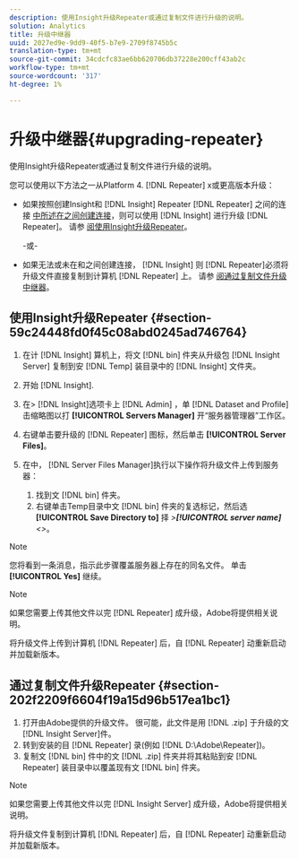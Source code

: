 ```yaml
---
description: 使用Insight升级Repeater或通过复制文件进行升级的说明。
solution: Analytics
title: 升级中继器
uuid: 2027ed9e-9dd9-40f5-b7e9-2709f8745b5c
translation-type: tm+mt
source-git-commit: 34cdcfc83ae6bb620706db37228e200cff43ab2c
workflow-type: tm+mt
source-wordcount: '317'
ht-degree: 1%

---
```



# 升级中继器{#upgrading-repeater}

使用Insight升级Repeater或通过复制文件进行升级的说明。

您可以使用以下方法之一从Platform 4. [!DNL Repeater] x或更高版本升级：

* 如果按照创建Insight和 [!DNL Insight] Repeater [!DNL Repeater] 之间的连接 [中所述在之间创建连接](../../../../home/c-inst-svr/c-rptr-fntly/c-cnfg-rptr-fntly/t-crt-conn-ins-rptr.md#task-785bfe5f0e31484683e4345038add118)，则可以使用 [!DNL Insight] 进行升级 [!DNL Repeater]。 请参 [阅使用Insight升级Repeater](../../../../home/c-inst-svr/c-upgrd-uninst-sftwr/c-upgrd-sftwr/c-upgrd-rptr.md#section-59c24448fd0f45c08abd0245ad746764)。

   -或-

* 如果无法或未在和之间创建连接， [!DNL Insight] 则 [!DNL Repeater]必须将升级文件直接复制到计算机 [!DNL Repeater] 上。 请参 [阅通过复制文件升级中继器](../../../../home/c-inst-svr/c-upgrd-uninst-sftwr/c-upgrd-sftwr/c-upgrd-rptr.md#section-202f2209f6604f19a15d96b517ea1bc1)。

## 使用Insight升级Repeater {#section-59c24448fd0f45c08abd0245ad746764}

1. 在计 [!DNL Insight] 算机上，将文 [!DNL bin] 件夹从升级包 [!DNL Insight Server] 复制到安 [!DNL Temp] 装目录中的 [!DNL Insight] 文件夹。
1. 开始 [!DNL Insight].
1. 在> [!DNL Insight]选项卡上 [!DNL Admin] ，单 [!DNL Dataset and Profile] 击缩略图以打 **[!UICONTROL Servers Manager]** 开“服务器管理器”工作区。
1. 右键单击要升级的 [!DNL Repeater] 图标，然后单击 **[!UICONTROL Server Files]**。
1. 在中， [!DNL Server Files Manager]执行以下操作将升级文件上传到服务器：

   1. 找到文 [!DNL bin] 件夹。
   1. 右键单击Temp目录中文 [!DNL bin] 件夹的复选标记，然后选 **[!UICONTROL Save Directory to]** 择 *>**[!UICONTROL server name]**&lt;>*。

>[!NOTE]
>
>您将看到一条消息，指示此步骤覆盖服务器上存在的同名文件。 单击 **[!UICONTROL Yes]** 继续。

>[!NOTE]
>
>如果您需要上传其他文件以完 [!DNL Repeater] 成升级，Adobe将提供相关说明。

将升级文件上传到计算机 [!DNL Repeater] 后，自 [!DNL Repeater] 动重新启动并加载新版本。

## 通过复制文件升级Repeater {#section-202f2209f6604f19a15d96b517ea1bc1}

1. 打开由Adobe提供的升级文件。 很可能，此文件是用 [!DNL .zip] 于升级的文 [!DNL Insight Server]件。
1. 转到安装的目 [!DNL Repeater] 录(例如 [!DNL D:\Adobe\Repeater])。
1. 复制文 [!DNL bin] 件中的文 [!DNL .zip] 件夹并将其粘贴到安 [!DNL Repeater] 装目录中以覆盖现有文 [!DNL bin] 件夹。

>[!NOTE]
>
>如果您需要上传其他文件以完 [!DNL Insight Server] 成升级，Adobe将提供相关说明。

将升级文件复制到计算机 [!DNL Repeater] 后，自 [!DNL Repeater] 动重新启动并加载新版本。
